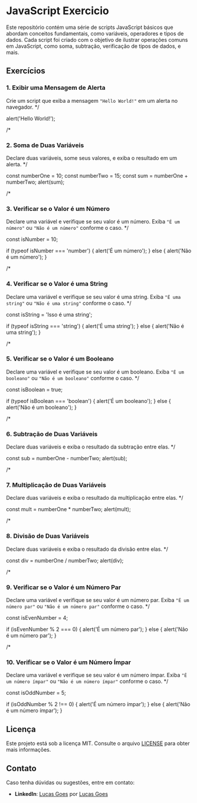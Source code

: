 # JavaScript Exercicio

Este repositório contém uma série de scripts JavaScript básicos que abordam conceitos fundamentais, como variáveis, operadores e tipos de dados. Cada script foi criado com o objetivo de ilustrar operações comuns em JavaScript, como soma, subtração, verificação de tipos de dados, e mais.

## Exercícios

### 1. Exibir uma Mensagem de Alerta
Crie um script que exiba a mensagem `"Hello World!"` em um alerta no navegador.
*/

alert('Hello World!');

/*
### 2. Soma de Duas Variáveis
Declare duas variáveis, some seus valores, e exiba o resultado em um alerta.
*/

const numberOne = 10;
const numberTwo = 15;
const sum = numberOne + numberTwo;
alert(sum);

/*
### 3. Verificar se o Valor é um Número
Declare uma variável e verifique se seu valor é um número. Exiba `"É um número"` ou `"Não é um número"` conforme o caso.
*/

const isNumber = 10;

if (typeof isNumber === 'number') {
    alert('É um número');
} else {
    alert('Não é um número');
}

/*
### 4. Verificar se o Valor é uma String
Declare uma variável e verifique se seu valor é uma string. Exiba `"É uma string"` ou `"Não é uma string"` conforme o caso.
*/

const isString = 'Isso é uma string';

if (typeof isString === 'string') {
    alert('É uma string');
} else {
    alert('Não é uma string');
}

/*
### 5. Verificar se o Valor é um Booleano
Declare uma variável e verifique se seu valor é um booleano. Exiba `"É um booleano"` ou `"Não é um booleano"` conforme o caso.
*/

const isBoolean = true;

if (typeof isBoolean === 'boolean') {
    alert('É um booleano');
} else {
    alert('Não é um booleano');
}

/*
### 6. Subtração de Duas Variáveis
Declare duas variáveis e exiba o resultado da subtração entre elas.
*/

const sub = numberOne - numberTwo;
alert(sub);

/*
### 7. Multiplicação de Duas Variáveis
Declare duas variáveis e exiba o resultado da multiplicação entre elas.
*/

const mult = numberOne * numberTwo;
alert(mult);

/*
### 8. Divisão de Duas Variáveis
Declare duas variáveis e exiba o resultado da divisão entre elas.
*/

const div = numberOne / numberTwo;
alert(div);

/*
### 9. Verificar se o Valor é um Número Par
Declare uma variável e verifique se seu valor é um número par. Exiba `"É um número par"` ou `"Não é um número par"` conforme o caso.
*/

const isEvenNumber = 4;

if (isEvenNumber % 2 === 0) {
    alert('É um número par');
} else {
    alert('Não é um número par');
}

/*
### 10. Verificar se o Valor é um Número Ímpar
Declare uma variável e verifique se seu valor é um número ímpar. Exiba `"É um número ímpar"` ou `"Não é um número ímpar"` conforme o caso.
*/

const isOddNumber = 5;

if (isOddNumber % 2 !== 0) {
    alert('É um número ímpar');
} else {
    alert('Não é um número ímpar');
}

## Licença

Este projeto está sob a licença MIT. Consulte o arquivo [LICENSE](./LICENSE) para obter mais informações.

## Contato

Caso tenha dúvidas ou sugestões, entre em contato:

- **LinkedIn**: [Lucas Goes](https://www.linkedin.com/in/lucasgoesss)
por [Lucas Goes](https://github.com/lucasgoesss)



